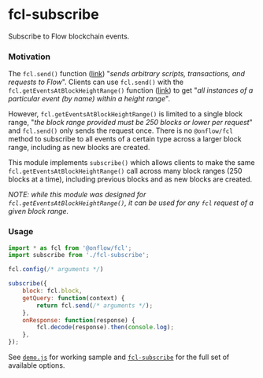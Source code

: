 # fcl-subscribe

Subscribe to Flow blockchain events.

### Motivation

The `fcl.send()` function ([link](https://docs.onflow.org/fcl/reference/api/#send)) "*sends arbitrary scripts, transactions, and requests to Flow*".  Clients can use `fcl.send()` with the `fcl.getEventsAtBlockHeightRange()` function ([link](https://docs.onflow.org/fcl/reference/api/#geteventsatblockheightrange)) to get "*all instances of a particular event (by name) within a height range*".

However, `fcl.getEventsAtBlockHeightRange()` is limited to a single block range, "*the block range provided must be 250 blocks or lower per request*" and `fcl.send()` only sends the request once.  There is no `@onflow/fcl` method to subscribe to all events of a certain type across a larger block range, including as new blocks are created.

This module implements `subscribe()` which allows clients to make the same `fcl.getEventsAtBlockHeightRange()` call across many block ranges (250 blocks at a time), including previous blocks and as new blocks are created.

*NOTE: while this module was designed for `fcl.getEventsAtBlockHeightRange()`, it can be used for any `fcl` request of a given block range.*

### Usage

```js
import * as fcl from '@onflow/fcl';
import subscribe from './fcl-subscribe';

fcl.config(/* arguments */)

subscribe({
    block: fcl.block,
    getQuery: function(context) {
        return fcl.send(/* arguments */);
    },
    onResponse: function(response) {
        fcl.decode(response).then(console.log);
    },
});
```

See [`demo.js`](demo/demo.js) for working sample and [`fcl-subscribe`](src/fcl-subscribe.js) for the full set of available options.
